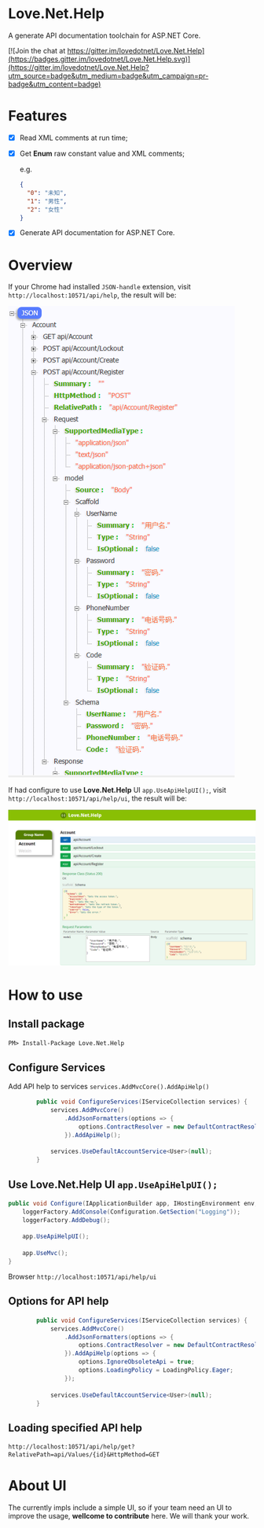 # Love.Net.Help

A generate API documentation toolchain for ASP.NET Core. 

[![Join the chat at https://gitter.im/lovedotnet/Love.Net.Help](https://badges.gitter.im/lovedotnet/Love.Net.Help.svg)](https://gitter.im/lovedotnet/Love.Net.Help?utm_source=badge&utm_medium=badge&utm_campaign=pr-badge&utm_content=badge) 

# Features
- [x] Read XML comments at run time;
- [x] Get **Enum** raw constant value and XML comments;

    e.g.
    ```JSON
    {
      "0": "未知", 
      "1": "男性", 
      "2": "女性"
    }
    ```
- [x]  Generate API documentation for ASP.NET Core.

# Overview

If your Chrome had installed `JSON-handle` extension, visit `http://localhost:10571/api/help`, the result will be:

![Love.Net.Help Overview](images/JSON-handle.PNG)

If had configure to use **Love.Net.Help** UI `app.UseApiHelpUI();`, visit `http://localhost:10571/api/help/ui`, the result will be:

![Love.Net.Help UI Overview](images/UI.PNG)

# How to use

## Install package

`PM> Install-Package Love.Net.Help`

## Configure Services

Add API help to services `services.AddMvcCore().AddApiHelp()`

```C#
        public void ConfigureServices(IServiceCollection services) {
            services.AddMvcCore()
                .AddJsonFormatters(options => {
                    options.ContractResolver = new DefaultContractResolver();
                }).AddApiHelp();

            services.UseDefaultAccountService<User>(null);
        }

```

## Use **Love.Net.Help** UI `app.UseApiHelpUI();`

```C#
public void Configure(IApplicationBuilder app, IHostingEnvironment env, ILoggerFactory loggerFactory) {
    loggerFactory.AddConsole(Configuration.GetSection("Logging"));
    loggerFactory.AddDebug();

    app.UseApiHelpUI();

    app.UseMvc();
}
```

Browser `http://localhost:10571/api/help/ui`

## Options for API help

```C#
        public void ConfigureServices(IServiceCollection services) {
            services.AddMvcCore()
                .AddJsonFormatters(options => {
                    options.ContractResolver = new DefaultContractResolver();
                }).AddApiHelp(options => {
                    options.IgnoreObsoleteApi = true;
                    options.LoadingPolicy = LoadingPolicy.Eager;
                });

            services.UseDefaultAccountService<User>(null);
        }
```

## Loading specified API help

```
http://localhost:10571/api/help/get?RelativePath=api/Values/{id}&HttpMethod=GET
```

# About UI

The currently impls include a simple UI, so if your team need an UI to improve the usage, **wellcome to contribute** here. We will thank
your work.
